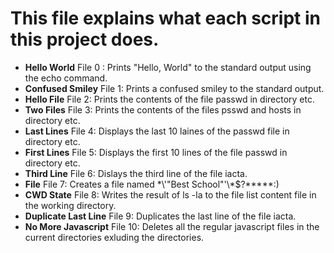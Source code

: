 # This file explains what each script in this project does.

* **Hello World** File 0 : Prints "Hello, World" to the standard output using the echo command.
* **Confused Smiley** File 1: Prints a confused smiley to the standard output.
* **Hello File** File 2: Prints the contents of the file passwd in directory etc.
* **Two Files** File 3: Prints the contents of the files psswd and hosts in directory etc.
* **Last Lines** File 4: Displays the last 10 laines of the passwd file in directory etc.
* **First Lines** File 5: Displays the first 10 lines of the file passwd in directory etc.
* **Third Line** File 6: Dislays the third line of the file iacta.
* **File** File 7: Creates a file named \*\\'"Best School"\'\\*$\?\*\*\*\*\*:)
* **CWD State** File 8: Writes the result of ls -la  to the file list content file in the working directory.
* **Duplicate Last Line** File 9: Duplicates the last line of the file iacta.
* **No More Javascript** File 10: Deletes all the regular javascript files in the current directories exluding the directories.
